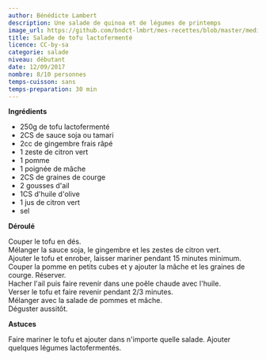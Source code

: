 ```yaml
---
author: Bénédicte Lambert
description: Une salade de quinoa et de légumes de printemps
image_url: https://github.com/bndct-lmbrt/mes-recettes/blob/master/medias/tofu-lactofermente.jpg
title: Salade de tofu lactofermenté
licence: CC-by-sa
categorie: salade
niveau: débutant
date: 12/09/2017
nombre: 8/10 personnes
temps-cuisson: sans
temps-preparation: 30 min
---
```


**Ingrédients**  


* 250g de tofu lactofermenté
* 2CS de sauce soja ou tamari
* 2cc de gingembre frais râpé
* 1 zeste de citron vert
* 1 pomme
* 1 poignée de mâche
* 2CS de graines de courge
* 2 gousses d'ail
* 1CS d'huile d'olive
* 1 jus de citron vert
* sel


**Déroulé**

 Couper le tofu en dés.  
Mélanger la sauce soja, le gingembre et les zestes de citron vert.  
Ajouter le tofu et enrober, laisser mariner pendant 15 minutes minimum.  
Couper la pomme en petits cubes et y ajouter la mâche et les graines de courge. Réserver.  
Hacher l'ail puis faire revenir dans une poêle chaude avec l'huile.  
Verser le tofu et faire revenir pendant 2/3 minutes.  
Mélanger avec la salade de pommes et mâche.  
Déguster aussitôt.  



**Astuces**

Faire mariner le tofu et ajouter dans n'importe quelle salade.   Ajouter quelques légumes lactofermentés.
